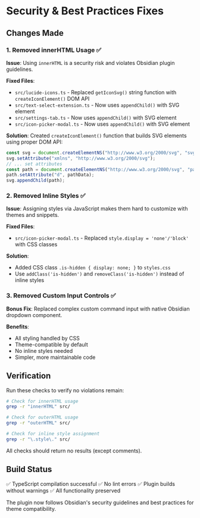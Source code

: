 # Security & Best Practices Fixes

## Changes Made

### 1. Removed innerHTML Usage ✅

**Issue**: Using `innerHTML` is a security risk and violates Obsidian plugin guidelines.

**Fixed Files**:

- `src/lucide-icons.ts` - Replaced `getIconSvg()` string function with `createIconElement()` DOM API
- `src/text-select-extension.ts` - Now uses `appendChild()` with SVG element
- `src/settings-tab.ts` - Now uses `appendChild()` with SVG element
- `src/icon-picker-modal.ts` - Now uses `appendChild()` with SVG element

**Solution**: Created `createIconElement()` function that builds SVG elements using proper DOM API:

```typescript
const svg = document.createElementNS("http://www.w3.org/2000/svg", "svg");
svg.setAttribute("xmlns", "http://www.w3.org/2000/svg");
// ... set attributes
const path = document.createElementNS("http://www.w3.org/2000/svg", "path");
path.setAttribute("d", pathData);
svg.appendChild(path);
```

### 2. Removed Inline Styles ✅

**Issue**: Assigning styles via JavaScript makes them hard to customize with themes and snippets.

**Fixed Files**:

- `src/icon-picker-modal.ts` - Replaced `style.display = 'none'/'block'` with CSS classes

**Solution**:

- Added CSS class `.is-hidden { display: none; }` to `styles.css`
- Use `addClass('is-hidden')` and `removeClass('is-hidden')` instead of inline styles

### 3. Removed Custom Input Controls ✅

**Bonus Fix**: Replaced complex custom command input with native Obsidian dropdown component.

**Benefits**:

- All styling handled by CSS
- Theme-compatible by default
- No inline styles needed
- Simpler, more maintainable code

## Verification

Run these checks to verify no violations remain:

```bash
# Check for innerHTML usage
grep -r "innerHTML" src/

# Check for outerHTML usage
grep -r "outerHTML" src/

# Check for inline style assignment
grep -r "\.style\." src/
```

All checks should return no results (except comments).

## Build Status

✅ TypeScript compilation successful
✅ No lint errors
✅ Plugin builds without warnings
✅ All functionality preserved

The plugin now follows Obsidian's security guidelines and best practices for theme compatibility.
